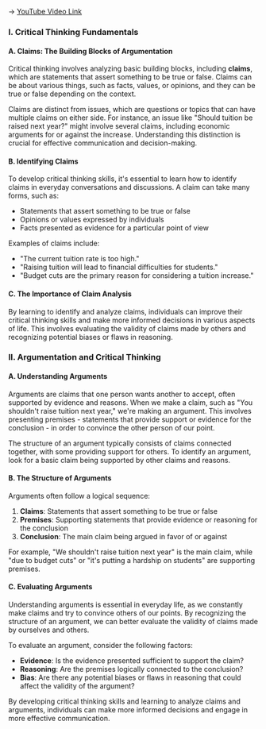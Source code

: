 -> [YouTube Video Link](https://www.youtube.com/watch?v=eJnvehWcrhY&list=PLE2A771BBA7773B62&index=1&pp=iAQB)

### I. Critical Thinking Fundamentals
#### A. Claims: The Building Blocks of Argumentation

Critical thinking involves analyzing basic building blocks, including **claims**, which are statements that assert something to be true or false. Claims can be about various things, such as facts, values, or opinions, and they can be true or false depending on the context.

Claims are distinct from issues, which are questions or topics that can have multiple claims on either side. For instance, an issue like "Should tuition be raised next year?" might involve several claims, including economic arguments for or against the increase. Understanding this distinction is crucial for effective communication and decision-making.

#### B. Identifying Claims

To develop critical thinking skills, it's essential to learn how to identify claims in everyday conversations and discussions. A claim can take many forms, such as:

*   Statements that assert something to be true or false
*   Opinions or values expressed by individuals
*   Facts presented as evidence for a particular point of view

Examples of claims include:

*   "The current tuition rate is too high."
*   "Raising tuition will lead to financial difficulties for students."
*   "Budget cuts are the primary reason for considering a tuition increase."

#### C. The Importance of Claim Analysis

By learning to identify and analyze claims, individuals can improve their critical thinking skills and make more informed decisions in various aspects of life. This involves evaluating the validity of claims made by others and recognizing potential biases or flaws in reasoning.

### II. Argumentation and Critical Thinking
#### A. Understanding Arguments

Arguments are claims that one person wants another to accept, often supported by evidence and reasons. When we make a claim, such as "You shouldn't raise tuition next year," we're making an argument. This involves presenting premises - statements that provide support or evidence for the conclusion - in order to convince the other person of our point.

The structure of an argument typically consists of claims connected together, with some providing support for others. To identify an argument, look for a basic claim being supported by other claims and reasons.

#### B. The Structure of Arguments

Arguments often follow a logical sequence:

1.  **Claims**: Statements that assert something to be true or false
2.  **Premises**: Supporting statements that provide evidence or reasoning for the conclusion
3.  **Conclusion**: The main claim being argued in favor of or against

For example, "We shouldn't raise tuition next year" is the main claim, while "due to budget cuts" or "it's putting a hardship on students" are supporting premises.

#### C. Evaluating Arguments

Understanding arguments is essential in everyday life, as we constantly make claims and try to convince others of our points. By recognizing the structure of an argument, we can better evaluate the validity of claims made by ourselves and others.

To evaluate an argument, consider the following factors:

*   **Evidence**: Is the evidence presented sufficient to support the claim?
*   **Reasoning**: Are the premises logically connected to the conclusion?
*   **Bias**: Are there any potential biases or flaws in reasoning that could affect the validity of the argument?

By developing critical thinking skills and learning to analyze claims and arguments, individuals can make more informed decisions and engage in more effective communication.